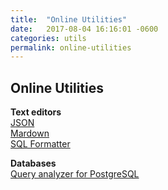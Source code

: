 ```yaml
---
title:  "Online Utilities"
date:   2017-08-04 16:16:01 -0600
categories: utils
permalink: online-utilities
---
```


Online Utilities
----------------

**Text editors**  
[JSON](http://www.jsoneditoronline.org/)  
[Mardown](https://stackedit.io)  
[SQL Formatter](http://www.dpriver.com/pp/sqlformat.htm)  


**Databases**  
[Query analyzer for PostgreSQL](https://explain.depesz.com/)  
